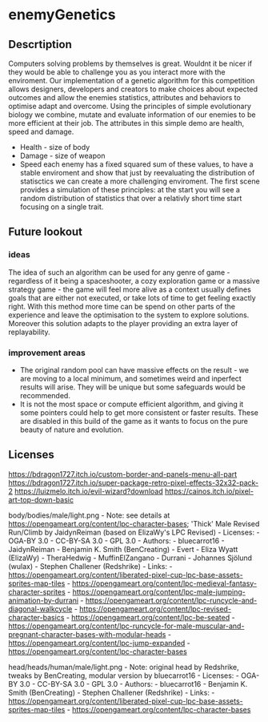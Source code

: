 # enemyGenetics
## Descrtiption
Computers solving problems by themselves is great. Wouldnt it be nicer if they would be able to challenge you as you interact more with the enviroment. Our implementation of a genetic algorithm for this competition allows designers, developers and creators to make choices about expected outcomes and allow the enemies statistics, attributes and behaviors to optimise adapt and overcome. Using the principles of simple evolutionary biology we combine, mutate and evaluate information of our enemies to be more efficient at their job. The attributes in this simple demo are health, speed and damage. 
* Health - size of body
* Damage - size of weapon
* Speed
each enemy has a fixed squared sum of these values, to have a stable enviroment and show that just by reevaluating the distribution of statisctics we can create a more challenging enviroment. The first scene provides a simulation of these principles: at the start you will see a random distribution of statistics that over a relativly short time start focusing on a single trait. 
## Future lookout
### ideas
The idea of such an algorithm can be used for any genre of game - regardless of it being a spaceshooter, a cozy exploration game or a massive strategy game - the game will feel more alive as a context usually defines goals that are either not executed, or take lots of time to get feeling exactly right. With this method more time can be spend on other parts of the experience and leave the optimisation to the system to explore solutions. Moreover this solution adapts to the player providing an extra layer of replayability.

### improvement areas
* The original random pool can have massive effects on the result - we are moving to a local minimum, and sometimes weird and inperfect results will arise. They will be unique but some safeguards would be recommended.
* It is not the most space or compute efficient algorithm, and giving it some pointers could help to get more consistent or faster results. These are disabled in this build of the game as it wants to focus on the pure beauty of nature and evolution.

## Licenses

https://bdragon1727.itch.io/custom-border-and-panels-menu-all-part
https://bdragon1727.itch.io/super-package-retro-pixel-effects-32x32-pack-2
https://luizmelo.itch.io/evil-wizard?download
https://cainos.itch.io/pixel-art-top-down-basic

body/bodies/male/light.png
	- Note: see details at https://opengameart.org/content/lpc-character-bases; 'Thick' Male Revised Run/Climb by JaidynReiman (based on ElizaWy's LPC Revised)
	- Licenses:
		- OGA-BY 3.0
		- CC-BY-SA 3.0
		- GPL 3.0
	- Authors:
		- bluecarrot16
		- JaidynReiman
		- Benjamin K. Smith (BenCreating)
		- Evert
		- Eliza Wyatt (ElizaWy)
		- TheraHedwig
		- MuffinElZangano
		- Durrani
		- Johannes Sjölund (wulax)
		- Stephen Challener (Redshrike)
	- Links:
		- https://opengameart.org/content/liberated-pixel-cup-lpc-base-assets-sprites-map-tiles
		- https://opengameart.org/content/lpc-medieval-fantasy-character-sprites
		- https://opengameart.org/content/lpc-male-jumping-animation-by-durrani
		- https://opengameart.org/content/lpc-runcycle-and-diagonal-walkcycle
		- https://opengameart.org/content/lpc-revised-character-basics
		- https://opengameart.org/content/lpc-be-seated
		- https://opengameart.org/content/lpc-runcycle-for-male-muscular-and-pregnant-character-bases-with-modular-heads
		- https://opengameart.org/content/lpc-jump-expanded
		- https://opengameart.org/content/lpc-character-bases

head/heads/human/male/light.png
	- Note: original head by Redshrike, tweaks by BenCreating, modular version by bluecarrot16
	- Licenses:
		- OGA-BY 3.0
		- CC-BY-SA 3.0
		- GPL 3.0
	- Authors:
		- bluecarrot16
		- Benjamin K. Smith (BenCreating)
		- Stephen Challener (Redshrike)
	- Links:
		- https://opengameart.org/content/liberated-pixel-cup-lpc-base-assets-sprites-map-tiles
		- https://opengameart.org/content/lpc-character-bases
